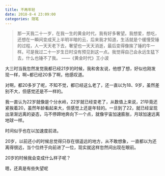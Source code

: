 ```yaml
---
title: 不再年轻
date: 2018-8-4 23:09:00
categories: 随笔
---
```

> 那一天我二十一岁，在我一生的黄金时代，我有好多奢望。我想爱，想吃，还想在一瞬间变成天上半明半暗的云，后来我才知道，生活就是个缓慢受锤的过程，人一天天老下去，奢望也一天天消逝，最后变得像挨了锤的牛一样。可是我过二十一岁生日时没有预见到这一点。我觉得自己会永远生猛下去，什么也锤不了我。 ——《黄金时代》王小波

大三时当我忽然发觉我都已经21岁的时候，我和舍友说，他想了想，好似也刚发现一样，啊~都已经20多了啊，他感叹道。

对啊，都20多岁了呢，不知不觉，都已经这么老了，还一直以为18、9岁，虽然差别不大，但感觉还是不一样的。

我一直认为22岁就像是个分水岭，22岁就已经变老了，从数值上来说，21毕竟还紧挨着20，虽然年龄看起来大，但感觉上还是年轻的。一旦到了22，就已经呈现出渐渐远离的姿态，马不停蹄地奔向下一个点，就像宇宙加速膨胀，月球加速远离地球一样。

时间似乎也在以加速度前进。

<!--more-->

20岁，以前还小的时候总觉得只存在很遥远的地方，从不敢想象，一直都以为还离得很远，当个位终于向前进了一位，现实就这样忽然间出现在眼前。

20岁的时候我会变成什么样子呢？

嗯，还真是有些失望呢